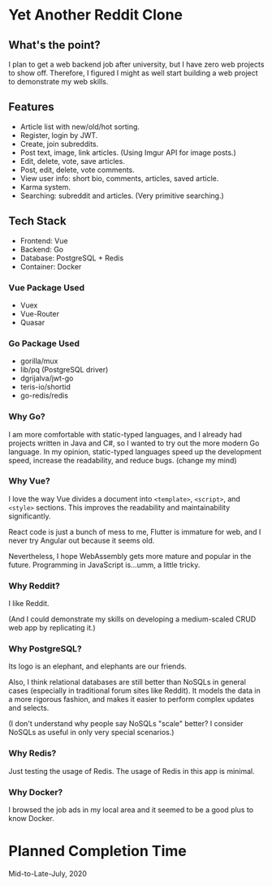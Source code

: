 # Yet Another Reddit Clone

## What's the point?
I plan to get a web backend job after university, but I have zero web projects to show off. Therefore, I figured I might as well start building a web project to demonstrate my web skills.

## Features
* Article list with new/old/hot sorting.
* Register, login by JWT.
* Create, join subreddits.
* Post text, image, link articles. (Using Imgur API for image posts.)
* Edit, delete, vote, save articles.
* Post, edit, delete, vote comments.
* View user info: short bio, comments, articles, saved article.
* Karma system.
* Searching: subreddit and articles. (Very primitive searching.)

## Tech Stack
* Frontend: Vue
* Backend: Go
* Database: PostgreSQL + Redis
* Container: Docker

### Vue Package Used
* Vuex
* Vue-Router
* Quasar

### Go Package Used
* gorilla/mux
* lib/pq (PostgreSQL driver)
* dgrijalva/jwt-go
* teris-io/shortid
* go-redis/redis

### Why Go?
I am more comfortable with static-typed languages, and I already had projects written in Java and C#, so I wanted to try out the more modern Go language. In my opinion, static-typed languages speed up the development speed, increase the readability, and reduce bugs. (change my mind)

### Why Vue?
I love the way Vue divides a document into `<template>`, `<script>`, and `<style>` sections. This improves the readability and maintainability significantly.

React code is just a bunch of mess to me, Flutter is immature for web, and I never try Angular out because it seems old.

Nevertheless, I hope WebAssembly gets more mature and popular in the future. Programming in JavaScript is...umm, a little tricky.

### Why Reddit?
I like Reddit.

(And I could demonstrate my skills on developing a medium-scaled CRUD web app by replicating it.)

### Why PostgreSQL?
Its logo is an elephant, and elephants are our friends.

Also, I think relational databases are still better than NoSQLs in general cases (especially in traditional forum sites like Reddit). It models the data in a more rigorous fashion, and makes it easier to perform complex updates and selects.

(I don't understand why people say NoSQLs "scale" better? I consider NoSQLs as useful in only very special scenarios.)

### Why Redis?
Just testing the usage of Redis. The usage of Redis in this app is minimal.

### Why Docker?
I browsed the job ads in my local area and it seemed to be a good plus to know Docker.

# Planned Completion Time
Mid-to-Late-July, 2020